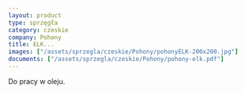 ```yaml
---
layout: product
type: sprzęgła
category: czeskie
company: Pohony
title: ELK...
images: ["/assets/sprzegla/czeskie/Pohony/pohonyELK-200x200.jpg"]
documents: ["/assets/sprzegla/czeskie/Pohony/pohony-elk.pdf"]
---
```

Do pracy w oleju.
